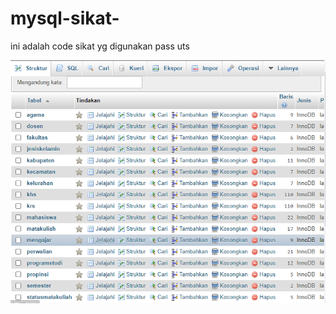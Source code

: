 # mysql-sikat-
ini adalah code sikat yg digunakan pass uts 


![chatting](https://github.com/zakafahmi/mysql-sikat-/blob/main/siaikat.png)
